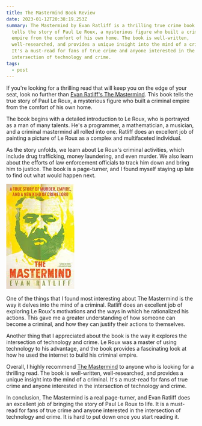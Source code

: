 ```yaml
---
title: The Mastermind Book Review
date: 2023-01-12T20:38:19.253Z
summary: The Mastermind by Evan Ratliff is a thrilling true crime book that
  tells the story of Paul Le Roux, a mysterious figure who built a criminal
  empire from the comfort of his own home. The book is well-written,
  well-researched, and provides a unique insight into the mind of a criminal.
  It's a must-read for fans of true crime and anyone interested in the
  intersection of technology and crime.
tags:
  - post
---
```

If you're looking for a thrilling read that will keep you on the edge of your seat, look no further than [Evan Ratliff's The Mastermind](https://amzn.to/3X35YS2). This book tells the true story of Paul Le Roux, a mysterious figure who built a criminal empire from the comfort of his own home.

The book begins with a detailed introduction to Le Roux, who is portrayed as a man of many talents. He's a programmer, a mathematician, a musician, and a criminal mastermind all rolled into one. Ratliff does an excellent job of painting a picture of Le Roux as a complex and multifaceted individual.

As the story unfolds, we learn about Le Roux's criminal activities, which include drug trafficking, money laundering, and even murder. We also learn about the efforts of law enforcement officials to track him down and bring him to justice. The book is a page-turner, and I found myself staying up late to find out what would happen next.

![mastermind le roux](/static/img/mastermind.jpg "the mastermind book")

One of the things that I found most interesting about The Mastermind is the way it delves into the mind of a criminal. Ratliff does an excellent job of exploring Le Roux's motivations and the ways in which he rationalized his actions. This gave me a greater understanding of how someone can become a criminal, and how they can justify their actions to themselves.

Another thing that I appreciated about the book is the way it explores the intersection of technology and crime. Le Roux was a master of using technology to his advantage, and the book provides a fascinating look at how he used the internet to build his criminal empire.

Overall, I highly recommend [The Mastermind](https://amzn.to/3X35YS2) to anyone who is looking for a thrilling read. The book is well-written, well-researched, and provides a unique insight into the mind of a criminal. It's a must-read for fans of true crime and anyone interested in the intersection of technology and crime.

In conclusion, The Mastermind is a real page-turner, and Evan Ratliff does an excellent job of bringing the story of Paul Le Roux to life. It is a must-read for fans of true crime and anyone interested in the intersection of technology and crime. It is hard to put down once you start reading it.